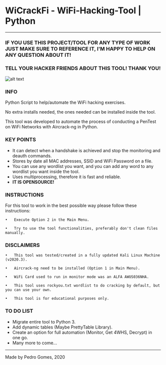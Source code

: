 # WiCrackFi - WiFi-Hacking-Tool | Python

---
### **IF YOU USE THIS PROJECT/TOOL FOR ANY TYPE OF WORK JUST MAKE SURE TO REFERENCE IT, I'M HAPPY TO HELP ON ANY QUESTION ABOUT IT!**
### **TELL YOUR HACKER FRIENDS ABOUT THIS TOOL! THANK YOU!**

![alt text](https://i.imgur.com/csdMjBj.png)

### **INFO**

Python Script to help/automate the WiFi hacking exercises.

No extra installs needed, the ones needed can be installed inside the tool.

This tool was developed to automate the process of conducting a PenTest on WiFi Networks with Aircrack-ng in Python.

### **KEY POINTS**
* It can detect when a handshake is achieved and stop the monitoring and deauth commands.
* Stores by date all MAC addresses, SSID and WiFi Password on a file.
* You can use any wordlist you want, and you can add any word to any wordlist you want inside the tool.
* Uses multiprocessing, therefore it is fast and reliable.
* **IT IS OPENSOURCE!**

### **INSTRUCTIONS**

For this tool to work in the best possible way please follow these instructions:

  	•	Execute Option 2 in the Main Menu.
	
  	•	Try to use the tool functionalities, preferably don't clean files manually.

### **DISCLAIMERS**

  	•	This tool was tested/created in a fully updated Kali Linux Machine (v2020.3).
	
  	•	Aircrack-ng need to be installed (Option 1 in Main Menu).
	
  	•	WiFi Card used to run in monitor mode was an ALFA AWUS036NHA.
	
  	•	This tool uses rockyou.txt wordlist to do cracking by default, but you can use your own.
	
  	•	This tool is for educational purposes only.

### **TO DO LIST**
* Migrate entire tool to Python 3.
* Add dynamic tables (Maybe PrettyTable Library).
* Create an option for full automation (Monitor, Get 4WHS, Decrypt) in one go.
* Many more to come...




---

Made by Pedro Gomes, 2020
